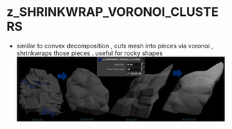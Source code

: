 # z_SHRINKWRAP_VORONOI_CLUSTERS

- similar to convex decomposition , cuts mesh into pieces via voronoi , shrinkwraps those pieces . useful for rocky shapes
![z_SHRINKWRAP_VORONOI_CLUSTERS](https://raw.githubusercontent.com/CorvaeOboro/zenv/master/hip/z_SHRINKWRAP_VORONOI_CLUSTERS/z_SHRINKWRAP_VORONOI_CLUSTERS.jpg?raw=true "z_SHRINKWRAP_VORONOI_CLUSTERS")